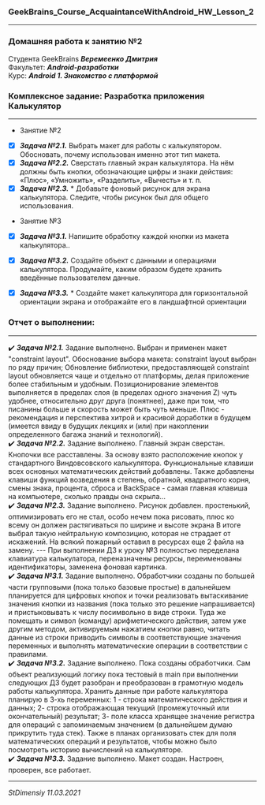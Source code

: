 ### GeekBrains_Course_AcquaintanceWithAndroid_HW_Lesson_2
---
### Домашняя работа к занятию №2
Студента GeekBrains ***Веремеенко Дмитрия***    
Факультет: ***Android-разработки***    
Курс: ***Android 1. Знакомство с платформой***    
### Комплексное задание: Разработка приложения Калькулятор
---
- Занятие №2
- [X] ***Задача №2.1.***	Выбрать макет для работы с калькулятором. Обосновать, почему использован именно этот тип макета.   
- [X] ***Задача №2.2.***	Сверстать главный экран калькулятора. На нём должны быть кнопки, обозначающие цифры и знаки действия: «Плюс», «Умножить», «Разделить», «Вычесть» и т. п.    
- [X] ***Задача №2.3.***	* Добавьте фоновый рисунок для экрана калькулятора. Следите, чтобы рисунок был для общего использования. 
- Занятие №3 
- [X] ***Задача №3.1.***	Напишите обработку каждой кнопки из макета калькулятора..   
- [X] ***Задача №3.2.***	Создайте объект с данными и операциями калькулятора. Продумайте, каким образом будете хранить введённые пользователем данные.  
- [X] ***Задача №3.3.***	* Создайте макет калькулятора для горизонтальной ориентации экрана и отображайте его в ландшафтной ориентации
  
     
### Отчет о выполнении:
---    
:heavy_check_mark: ***Задача №2.1.***	 Задание выполнено. Выбран и применен макет "constraint layout". Обоснование выбора макета: constraint layout выбран по ряду причин;
Обновление библиотеки, предоставляющей constraint layout обновляется чаще и отдельно от платформы, делая приложение более стабильным и удобным.
Позиционирование элементов выполняется в пределах слоя (в пределах одного значения Z) чуть удобнее, относительно друг друга (понятнее), даже при том, что писанины больше и скорость может быть чуть меньше.
Плюс  - рекомендация и перспектива хитрой и красивой доработки в будущем (имеется ввиду в будущих лекциях и (или) при накоплении определенного багажа знаний и технологий).                
:heavy_check_mark: ***Задача №2.2.***	 Задание выполнено. Главный экран сверстан. Кнопочки все расставлены. За основу взято расположение кнопок у стандартного Виндовсовского калькулятора.
Функциональные клавиши всех основных математических действий добавлены.
Также добавлены клавиши функций возведения в степень, обратной, квадратного корня, смены знака, процента, сброса и BackSpace - самая главная клавиша на компьютере, сколько правды она скрыла...       
:heavy_check_mark: ***Задача №2.3.***	 Задание выполнено. Рисунок добавлен. простенький, оптимизировать его не стал, особо нечем пока рисовать, плюс ко всему он должен растягиваться по ширине и высоте экрана В итоге выбрал такую нейтральную композицию, которая не страдает от искажений. На всякий пожарный оставил в ресурсах еще 2 файла на замену.
--- При выполнении ДЗ к уроку №3 полностью переделана клавиатура калькулатора, переназначены ресурсы, переименованы идентификаторы, заменена фоновая картинка.    
:heavy_check_mark: ***Задача №3.1.***	 Задание выполнено. Обработчики созданы по большей части групповыми (пока только базовые простые) в дальнейшем планируется для цифровых кнопок и точки реализовать вытаскивание значения кнопки из названия (пока только это решение напрашивается) и пристыковывать к числу посимвольно в виде строки. Туда же помещать и символ (команду) арифметического действия, затем уже другим методом, активируемым нажатием кнопки равно, читать данные из строки приводить символы в соответствующие значения переменных и выполнять математические операции в соответствии с правилами.                
:heavy_check_mark: ***Задача №3.2.***	 Задание выполнено. Пока созданы обработчики. Сам объект реализующий логику пока тестовый в main при выполнении следующих ДЗ будет разобран и преобразован в грамотную модель работы калькулятора. Хранить данные при работе калькулятора планирую в 3-хь переменных: 1 - строка математического действия и данных; 2- строка отображающая текущий (промежуточный или окончательный) результат; 3- поле класса хранящее значение регистра для операций с запоминаемым значением (в дальнейшем думаю прикрутить туда стек). Также в планах организовать стек для поля математических операций и результатов, чтобы можно было посмотреть историю вычислений на калькуляторе.       
:heavy_check_mark: ***Задача №3.3.***	 Задание выполнено. Макет создан. Настроен, проверен, все работает.         
  

---   

*StDimensiy 11.03.2021*
